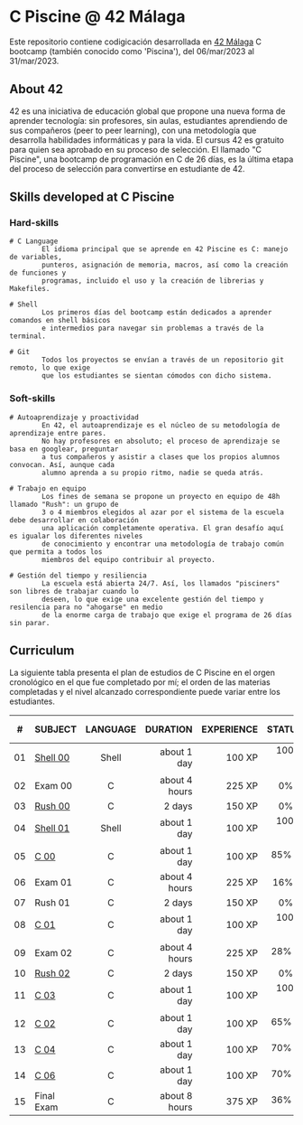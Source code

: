 # C Piscine @ 42 Málaga

Este repositorio contiene codigicación desarrollada en [42 Málaga](https://www.42malaga.com/) C bootcamp (también conocido como 'Piscina'), del 06/mar/2023 al 31/mar/2023.

## About 42

  42 es una iniciativa de educación global que propone una nueva forma de aprender tecnología: sin profesores,
  sin aulas, estudiantes aprendiendo de sus compañeros (peer to peer learning), con una metodología
  que desarrolla habilidades informáticas y para la vida. El cursus 42 es gratuito para quien sea
  aprobado en su proceso de selección. El llamado "C Piscine", una bootcamp de programación en C de
  26 días, es la última etapa del proceso de selección para convertirse en estudiante de 42.
 
 
 ## Skills developed at C Piscine
 
 ### Hard-skills
    # C Language
            El idioma principal que se aprende en 42 Piscine es C: manejo de variables,
            punteros, asignación de memoria, macros, así como la creación de funciones y
            programas, incluido el uso y la creación de librerias y Makefiles.

    # Shell
            Los primeros días del bootcamp están dedicados a aprender comandos en shell básicos
            e intermedios para navegar sin problemas a través de la terminal.

    # Git
            Todos los proyectos se envían a través de un repositorio git remoto, lo que exige
            que los estudiantes se sientan cómodos con dicho sistema.

### Soft-skills
    # Autoaprendizaje y proactividad
            En 42, el autoaprendizaje es el núcleo de su metodología de aprendizaje entre pares.
            No hay profesores en absoluto; el proceso de aprendizaje se basa en googlear, preguntar
            a tus compañeros y asistir a clases que los propios alumnos convocan. Así, aunque cada
            alumno aprenda a su propio ritmo, nadie se queda atrás.

    # Trabajo en equipo
            Los fines de semana se propone un proyecto en equipo de 48h llamado "Rush": un grupo de
            3 o 4 miembros elegidos al azar por el sistema de la escuela debe desarrollar en colaboración
            una aplicación completamente operativa. El gran desafío aquí es igualar los diferentes niveles
            de conocimiento y encontrar una metodología de trabajo común que permita a todos los
            miembros del equipo contribuir al proyecto.

    # Gestión del tiempo y resiliencia
            La escuela está abierta 24/7. Así, los llamados "pisciners" son libres de trabajar cuando lo
            deseen, lo que exige una excelente gestión del tiempo y resilencia para no "ahogarse" en medio
            de la enorme carga de trabajo que exige el programa de 26 días sin parar.

## Curriculum

La siguiente tabla presenta el plan de estudios de C Piscine en el orgen cronológico en el que fue completado por mí; el orden de las materias completadas y el nivel alcanzado correspondiente puede variar entre los estudiantes.

|#	|SUBJECT							|LANGUAGE	|DURATION		|EXPERIENCE	|STATUS						|ATTAINED LEVEL	|
|:-:|:--								|:-:		|--:			|--:		|--:						|:--			|
|01	|[Shell 00](./c_piscine_shell_00)	|Shell		|about 1 day	|100 XP		|100% :heavy_check_mark:	|level 0 - 88%	|
|02	|Exam 00							|C			|about 4 hours	|225 XP		|0% :x:		|-				|
|03	|[Rush 00](./c_piscine_rush_00)		|C			|2 days			|150 XP		|0% :x:						|-				|
|04	|[Shell 01](./c_piscine_shell_01)	|Shell		|about 1 day	|100 XP		|100% :heavy_check_mark:	|level 1 - 67%	|
|05	|[C 00](./c_piscine_c_00)			|C			|about 1 day	|100 XP		|85% :heavy_check_mark:	|level 2 - 29%	|
|06	|Exam 01							|C			|about 4 hours	|225 XP		|16% :x:		|-				|
|07	|Rush 01		|C			|2 days			|150 XP		|0% :x:						|-				|
|08	|[C 01](./c_piscine_c_01)			|C			|about 1 day	|100 XP		|100% :heavy_check_mark:	|level 2 - 98%	|
|09	|Exam 02							|C			|about 4 hours	|225 XP		|28% :heavy_check_mark:		|level 3 - 36%	|
|10	|[Rush 02](./c_piscine_rush_02)		|C			|2 days			|150 XP		|0% :x:					|-				|
|11	|[C 03](./c_piscine_c_03)			|C			|about 1 day	|100 XP		|100% :heavy_check_mark:	|level 3 - 96%	|
|12	|[C 02](./c_piscine_c_02)			|C			|about 1 day	|100 XP		|65% :heavy_check_mark:		|level 4 - 31%	|
|13	|[C 04](./c_piscine_c_04)			|C			|about 1 day	|100 XP		|70% :heavy_check_mark:	|level 4 - 68%	|
|14	|[C 06](./c_piscine_c_06)			|C			|about 1 day	|100 XP		|70% :heavy_check_mark:	|level 5 - 05%	|
|15	|Final Exam							|C			|about 8 hours	|375 XP		|36% :heavy_check_mark:		|level 5 - 68%	|
